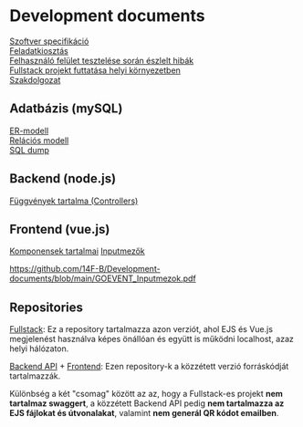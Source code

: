# Development documents
[Szoftver specifikáció](https://github.com/14F-B/Development-documents/blob/main/GOEVENT_szoftver_specifikacio.pdf)    
[Feladatkiosztás](https://github.com/14F-B/Development-documents/blob/main/GOEVENT_feladatkiosztas.pdf)    
[Felhasználó felület tesztelése során észlelt hibák](https://github.com/14F-B/Development-documents/blob/main/GOEVENT_felhasznaloi_felulet_tesztelese.pdf)    
[Fullstack projekt futtatása helyi környezetben](https://github.com/14F-B/Development-documents/blob/main/GOEVENT_fullstack_futtatasa_localhoston.pdf)    
[Szakdolgozat](https://github.com/14F-B/Development-documents/blob/main/GOEVENT_Szakdolgozat.pdf)    


## Adatbázis (mySQL)
[ER-modell](https://github.com/14F-B/Development-documents/blob/main/GOEVENT_db_er_modell.pdf)   
[Relációs modell](https://github.com/14F-B/Development-documents/blob/main/GOEVENT_db_relacios_modell.pdf)    
[SQL dump](https://github.com/14F-B/Fullstack-version-with-EJS-and-VUE/blob/main/Goevent_app_db_dump.sql)   

## Backend (node.js)
[Függvények tartalma (Controllers)](https://github.com/14F-B/Development-documents/blob/main/GOEVENT_backend_controllers.pdf)

## Frontend (vue.js)
[Komponensek tartalmai](https://github.com/14F-B/Development-documents/blob/main/GOEVENT_frontend_components.pdf)
[Inputmezők](https://github.com/14F-B/Development-documents/blob/main/GOEVENT_frontend_components.pdf)

https://github.com/14F-B/Development-documents/blob/main/GOEVENT_Inputmezok.pdf

## Repositories
[Fullstack](https://github.com/14F-B/Fullstack-version-with-EJS-and-VUE): Ez a repository tartalmazza azon verziót, ahol EJS és Vue.js megjelenést használva képes önállóan és együtt is működni localhost, azaz helyi hálózaton.   

[Backend API](https://github.com/14F-B/Hosted-version-Backend) + [Frontend](https://github.com/14F-B/Hosted-version-Frontend): Ezen repository-k a közzétett verzió forráskódját tartalmazzák. 


Különbség a két "csomag" között az az, hogy a Fullstack-es projekt **nem tartalmaz swaggert**, a közzétett Backend API pedig **nem tartalmazza az EJS fájlokat és útvonalakat**, valamint **nem generál QR kódot emailben**.
